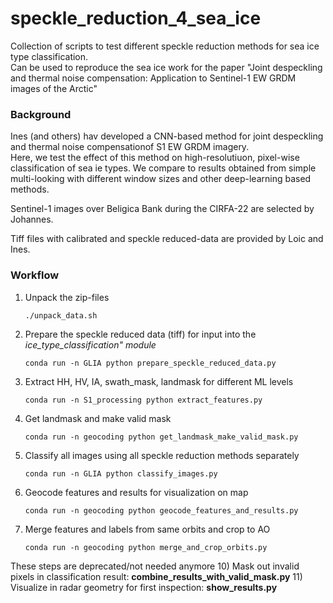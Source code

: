 # speckle_reduction_4_sea_ice

Collection of scripts to test different speckle reduction methods for sea ice type classification.  
Can be used to reproduce the sea ice work for the paper "Joint despeckling and thermal noise compensation: Application to Sentinel-1 EW GRDM images of the Arctic"


### Background
Ines (and others) hav developed a CNN-based method for joint despeckling and thermal noise compensationof S1 EW GRDM imagery.  
Here, we test the effect of this method on high-resolutiuon, pixel-wise classification of sea ie types. We compare to results obtained from simple multi-looking with different window sizes and other deep-learning based methods.

Sentinel-1 images over Beligica Bank during the CIRFA-22 are selected by Johannes.

Tiff files with calibrated and speckle reduced-data are provided by Loic and Ines.


### Workflow

1. Unpack the zip-files

       ./unpack_data.sh

2. Prepare the speckle reduced data (tiff) for input into the *ice_type_classification" module*

       conda run -n GLIA python prepare_speckle_reduced_data.py

3. Extract HH, HV, IA, swath_mask, landmask for different ML levels

       conda run -n S1_processing python extract_features.py

4. Get landmask and make valid mask

       conda run -n geocoding python get_landmask_make_valid_mask.py

5. Classify all images using all speckle reduction methods separately

       conda run -n GLIA python classify_images.py

6. Geocode features and results for visualization on map

       conda run -n geocoding python geocode_features_and_results.py

7. Merge features and labels from same orbits and crop to AO

       conda run -n geocoding python merge_and_crop_orbits.py



These steps are deprecated/not needed anymore
10) Mask out invalid pixels in classification result: **combine_results_with_valid_mask.py**
11) Visualize in radar geometry for first inspection: **show_results.py**
